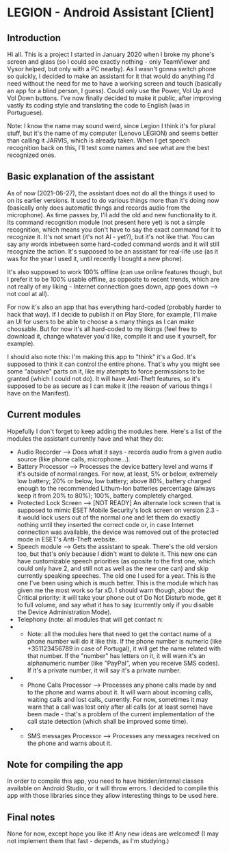 
# LEGION - Android Assistant [Client]

## Introduction
Hi all. This is a project I started in January 2020 when I broke my phone's screen and glass (so I could see exactly nothing - only TeamViewer and Vysor helped, but only with a PC nearby). As I wasn't gonna switch phone so quickly, I decided to make an assistant for it that would do anything I'd need without the need for me to have a working screen and touch (basically an app for a blind person, I guess). Could only use the Power, Vol Up and Vol Down buttons. I've now finally decided to make it public, after improving vastly its coding style and translating the code to English (was in Portuguese).

Note: I know the name may sound weird, since Legion I think it's for plural stuff, but it's the name of my computer (Lenovo LEGION) and seems better than calling it JARVIS, which is already taken. When I get speech recognition back on this, I'll test some names and see what are the best recognized ones.

## Basic explanation of the assistant
As of now (2021-06-27), the assistant does not do all the things it used to on its earlier versions. It used to do various things more than it's doing now (basically only does automatic things and records audio from the microphone). As time passes by, I'll add the old and new functionality to it.
Its command recognition module (not present here yet) is not a simple recognition, which means you don't have to say the exact command for it to recognize it. It's not smart (it's not AI - yet?), but it's not like that. You can say any words inbetween some hard-coded command words and it will still recognize the action. It's supposed to be an assistant for real-life use (as it was for the year I used it, until recently I bought a new phone).

It's also supposed to work 100% offline (can use online features though, but I prefer it to be 100% usable offline, as opposite to recent trends, which are not really of my liking - Internet connection goes down, app goes down --> not cool at all).

For now it's also an app that has everything hard-coded (probably harder to hack that way). If I decide to publish it on Play Store, for example, I'll make an UI for users to be able to choose a s many things as I can make choosable. But for now it's all hard-coded to my likings (feel free to download it, change whatever you'd like, compile it and use it yourself, for example).

I should also note this: I'm making this app to "think" it's a God. It's supposed to think it can control the entire phone. That's why you might see some "abusive" parts on it, like my atempts to force permissions to be granted (which I could not do). It will have Anti-Theft features, so it's supposed to be as secure as I can make it (the reason of various things I have on the Manifest).

## Current modules
Hopefully I don't forget to keep adding the modules here. Here's a list of the modules the assistant currently have and what they do:
- Audio Recorder --> Does what it says - records audio from a given audio source (like phone calls, microphone...).
- Battery Processor --> Processes the device battery level and warns if it's outside of normal ranges. For now, at least, 5% or below, extremely low battery; 20% or below, low battery; above 80%, battery charged enough to the recommended Lithum-Ion batteries percentage (always keep it from 20% to 80%); 100%, battery completely charged.
- Protected Lock Screen --> [NOT READY] An alternate lock screen that is supposed to mimic ESET Mobile Security's lock screen on version 2.3 - it would lock users out of the normal one and let them do exactly nothing until they inserted the correct code or, in case Internet connection was available, the device was removed out of the protected mode in ESET's Anti-Theft website.
- Speech module --> Gets the assistant to speak. There's the old version too, but that's only because I didn't want to delete it. This new one can have customizable speech priorities (as oposite to the first one, which could only have 2, and still not as well as the new one can) and skip currently speaking speeches. The old one I used for a year. This is the one I've been using which is much better. This is the module which has given me the most work so far xD. I should warn though, about the Critical priority: it will take your phone out of Do Not Disturb mode, get it to full volume, and say what it has to say (currently only if you disable the Device Administration Mode).
- Telephony (note: all modules that will get contact n:
- - Note: all the modules here that need to get the contact name of a phone number will do it like this. If the phone number is numeric (like +351123456789 in case of Portugal), it will get the name related with that number. If the "number" has letters on it, it will warn it's an alphanumeric number (like "PayPal", when you receive SMS codes). If it's a private number, it will say it's a private number.
- - Phone Calls Processor --> Processes any phone calls made by and to the phone and warns about it. It will warn about incoming calls, waiting calls and lost calls, currently. For now, sometimes it may warn that a call was lost only after all calls (or at least some) have been made - that's a problem of the current implementation of the call state detection (which shall be improved some time).
- - SMS messages Processor --> Processes any messages received on the phone and warns about it.

## Note for compiling the app
In order to compile this app, you need to have hidden/internal classes available on Android Studio, or it will throw errors. I decided to compile this app with those libraries since they allow interesting things to be used here.

## Final notes
None for now, except hope you like it! Any new ideas are welcomed! (I may not implement them that fast - depends, as I'm studying.)
